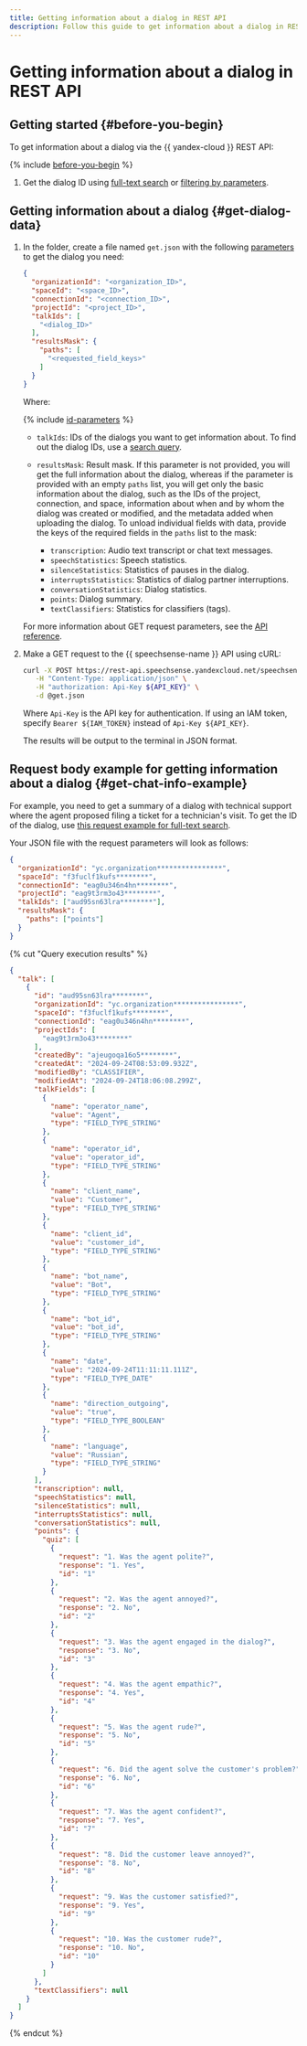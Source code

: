 ```yaml
---
title: Getting information about a dialog in REST API
description: Follow this guide to get information about a dialog in REST API.
---
```


# Getting information about a dialog in REST API

## Getting started {#before-you-begin}

To get information about a dialog via the {{ yandex-cloud }} REST API: 

{% include [before-you-begin](../../../_includes/speechsense/data/rest-search-before-you-begin.md) %}

1. Get the dialog ID using [full-text search](rest-full-text-search.md) or [filtering by parameters](rest-search-filters.md).

## Getting information about a dialog {#get-dialog-data}

1. In the folder, create a file named `get.json` with the following [parameters](#get-query-ref) to get the dialog you need: 

    ```json
    {
      "organizationId": "<organization_ID>",
      "spaceId": "<space_ID>",
      "connectionId": "<connection_ID>",
      "projectId": "<project_ID>",
      "talkIds": [
        "<dialog_ID>"
      ],
      "resultsMask": {
        "paths": [
          "<requested_field_keys>"
        ]
      }
    }
    ```

    Where:

    {% include [id-parameters](../../../_includes/speechsense/data/api-id-parameters.md) %}

    * `talkIds`: IDs of the dialogs you want to get information about. To find out the dialog IDs, use a [search query](#search-query).
    * `resultsMask`: Result mask. If this parameter is not provided, you will get the full information about the dialog, whereas if the parameter is provided with an empty `paths` list, you will get only the basic information about the dialog, such as the IDs of the project, connection, and space, information about when and by whom the dialog was created or modified, and the metadata added when uploading the dialog. To unload individual fields with data, provide the keys of the required fields in the `paths` list to the mask:

      * `transcription`: Audio text transcript or chat text messages.
      * `speechStatistics`: Speech statistics.
      * `silenceStatistics`: Statistics of pauses in the dialog.
      * `interruptsStatistics`: Statistics of dialog partner interruptions.
      * `conversationStatistics`: Dialog statistics.
      * `points`: Dialog summary.
      * `textClassifiers`: Statistics for classifiers (tags).

    For more information about GET request parameters, see the [API reference](../../api-ref/Talk/get.md).  

1. Make a GET request to the {{ speechsense-name }} API using cURL: 

    ```bash
    curl -X POST https://rest-api.speechsense.yandexcloud.net/speechsense/v1/talks/get \
       -H "Content-Type: application/json" \
       -H "authorization: Api-Key ${API_KEY}" \
       -d @get.json
    ```

    Where `Api-Key` is the API key for authentication. If using an IAM token, specify `Bearer ${IAM_TOKEN}` instead of `Api-Key ${API_KEY}`.

    The results will be output to the terminal in JSON format.

## Request body example for getting information about a dialog {#get-chat-info-example}

For example, you need to get a summary of a dialog with technical support where the agent proposed filing a ticket for a technician's visit. To get the ID of the dialog, use [this request example for full-text search](rest-full-text-search.md#full-text-search-example).

Your JSON file with the request parameters will look as follows:

```json
{
  "organizationId": "yc.organization****************",
  "spaceId": "f3fuclf1kufs********",
  "connectionId": "eag0u346n4hn********",
  "projectId": "eag9t3rm3o43********",
  "talkIds": ["aud95sn63lra********"],
  "resultsMask": {
    "paths": ["points"]
  }
}
```

{% cut "Query execution results" %}

```json
{
  "talk": [
    {
      "id": "aud95sn63lra********",
      "organizationId": "yc.organization****************",
      "spaceId": "f3fuclf1kufs********",
      "connectionId": "eag0u346n4hn********",
      "projectIds": [
        "eag9t3rm3o43********"
      ],
      "createdBy": "ajeugoqa16o5********",
      "createdAt": "2024-09-24T08:53:09.932Z",
      "modifiedBy": "CLASSIFIER",
      "modifiedAt": "2024-09-24T18:06:08.299Z",
      "talkFields": [
        {
          "name": "operator_name",
          "value": "Agent",
          "type": "FIELD_TYPE_STRING"
        },
        {
          "name": "operator_id",
          "value": "operator_id",
          "type": "FIELD_TYPE_STRING"
        },
        {
          "name": "client_name",
          "value": "Customer",
          "type": "FIELD_TYPE_STRING"
        },
        {
          "name": "client_id",
          "value": "customer_id",
          "type": "FIELD_TYPE_STRING"
        },
        {
          "name": "bot_name",
          "value": "Bot",
          "type": "FIELD_TYPE_STRING"
        },
        {
          "name": "bot_id",
          "value": "bot_id",
          "type": "FIELD_TYPE_STRING"
        },
        {
          "name": "date",
          "value": "2024-09-24T11:11:11.111Z",
          "type": "FIELD_TYPE_DATE"
        },
        {
          "name": "direction_outgoing",
          "value": "true",
          "type": "FIELD_TYPE_BOOLEAN"
        },
        {
          "name": "language",
          "value": "Russian",
          "type": "FIELD_TYPE_STRING"
        }
      ],
      "transcription": null,
      "speechStatistics": null,
      "silenceStatistics": null,
      "interruptsStatistics": null,
      "conversationStatistics": null,
      "points": {
        "quiz": [
          {
            "request": "1. Was the agent polite?",
            "response": "1. Yes",
            "id": "1"
          },
          {
            "request": "2. Was the agent annoyed?",
            "response": "2. No",
            "id": "2"
          },
          {
            "request": "3. Was the agent engaged in the dialog?",
            "response": "3. No",
            "id": "3"
          },
          {
            "request": "4. Was the agent empathic?",
            "response": "4. Yes",
            "id": "4"
          },
          {
            "request": "5. Was the agent rude?",
            "response": "5. No",
            "id": "5"
          },
          {
            "request": "6. Did the agent solve the customer's problem?",
            "response": "6. No",
            "id": "6"
          },
          {
            "request": "7. Was the agent confident?",
            "response": "7. Yes",
            "id": "7"
          },
          {
            "request": "8. Did the customer leave annoyed?",
            "response": "8. No",
            "id": "8"
          },
          {
            "request": "9. Was the customer satisfied?",
            "response": "9. Yes",
            "id": "9"
          },
          {
            "request": "10. Was the customer rude?",
            "response": "10. No",
            "id": "10"
          }
        ]
      },
      "textClassifiers": null
    }
  ]
}
```

{% endcut %}
